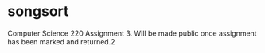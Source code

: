 # songsort
Computer Science 220 Assignment 3. Will be made public once assignment has been marked and returned.2
